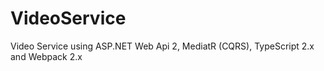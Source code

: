 # VideoService
Video Service using ASP.NET Web Api 2, MediatR (CQRS), TypeScript 2.x and Webpack 2.x
